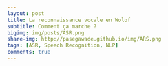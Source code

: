 ```yaml
---
layout: post
title: La reconnaissance vocale en Wolof
subtitle: Comment ça marche ?
bigimg: img/posts/ASR.png
share-img: http://pasegawade.github.io/img/ARS.png
tags: [ASR, Speech Recognition, NLP]
comments: true
---
```

